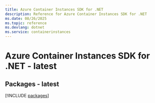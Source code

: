 ```yaml
---
title: Azure Container Instances SDK for .NET
description: Reference for Azure Container Instances SDK for .NET
ms.date: 08/26/2025
ms.topic: reference
ms.devlang: dotnet
ms.service: containerinstances
---
```

# Azure Container Instances SDK for .NET - latest
## Packages - latest
[!INCLUDE [packages](container-instances-index.md)]